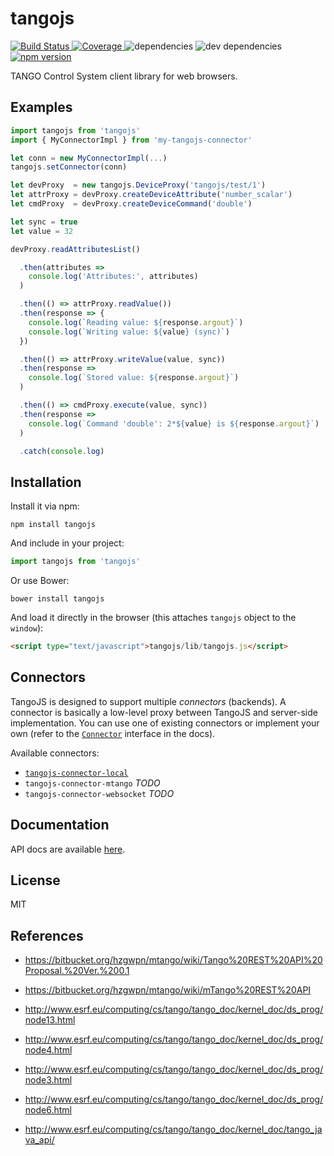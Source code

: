 # tangojs

[ ![Build Status](https://img.shields.io/travis/mliszcz/tangojs.svg)
](https://travis-ci.org/mliszcz/tangojs)
[ ![Coverage](https://img.shields.io/codecov/c/github/mliszcz/tangojs.svg)
](https://codecov.io/github/mliszcz/tangojs)
![dependencies](https://img.shields.io/david/mliszcz/tangojs.svg)
![dev dependencies](https://img.shields.io/david/dev/mliszcz/tangojs.svg)
[ ![npm version](https://img.shields.io/npm/v/tangojs.svg)
](https://www.npmjs.com/package/tangojs)

TANGO Control System client library for web browsers.

## Examples
```javascript
import tangojs from 'tangojs'
import { MyConnectorImpl } from 'my-tangojs-connector'

let conn = new MyConnectorImpl(...)
tangojs.setConnector(conn)

let devProxy  = new tangojs.DeviceProxy('tangojs/test/1')
let attrProxy = devProxy.createDeviceAttribute('number_scalar')
let cmdProxy  = devProxy.createDeviceCommand('double')

let sync = true
let value = 32

devProxy.readAttributesList()

  .then(attributes =>
    console.log('Attributes:', attributes)
  )

  .then(() => attrProxy.readValue())
  .then(response => {
    console.log(`Reading value: ${response.argout}`)
    console.log(`Writing value: ${value} (sync)`)
  })

  .then(() => attrProxy.writeValue(value, sync))
  .then(response =>
    console.log(`Stored value: ${response.argout}`)
  )

  .then(() => cmdProxy.execute(value, sync))
  .then(response =>
    console.log(`Command 'double': 2*${value} is ${response.argout}`)
  )

  .catch(console.log)

```

## Installation

Install it via npm:
```shell
npm install tangojs
```

And include in your project:
```javascript
import tangojs from 'tangojs'
```

Or use Bower:
```shell
bower install tangojs
```

And load it directly in the browser (this attaches `tangojs` object to the `window`):
```html
<script type="text/javascript">tangojs/lib/tangojs.js</script>
```

## Connectors
TangoJS is designed to support multiple *connectors* (backends).
A connector is basically a low-level proxy between TangoJS
and server-side implementation. You can use one of existing
connectors or implement your own (refer to the
[`Connector`](https://mliszcz.github.io/tangojs/class/src/tangojs/Connector.js~Connector.html)
interface in the docs).

Available connectors:

* [`tangojs-connector-local`](https://github.com/mliszcz/tangojs-connector-local)
* `tangojs-connector-mtango` *TODO*
* `tangojs-connector-websocket` *TODO*

## Documentation
API docs are available [here](http://mliszcz.github.io/tangojs).

## License
MIT

## References

* https://bitbucket.org/hzgwpn/mtango/wiki/Tango%20REST%20API%20Proposal.%20Ver.%200.1

* https://bitbucket.org/hzgwpn/mtango/wiki/mTango%20REST%20API

* http://www.esrf.eu/computing/cs/tango/tango_doc/kernel_doc/ds_prog/node13.html

* http://www.esrf.eu/computing/cs/tango/tango_doc/kernel_doc/ds_prog/node4.html

* http://www.esrf.eu/computing/cs/tango/tango_doc/kernel_doc/ds_prog/node3.html

* http://www.esrf.eu/computing/cs/tango/tango_doc/kernel_doc/ds_prog/node6.html

* http://www.esrf.eu/computing/cs/tango/tango_doc/kernel_doc/tango_java_api/
